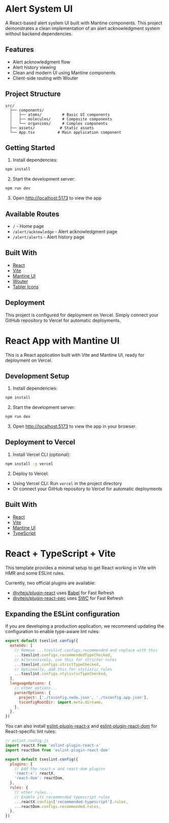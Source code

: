 # Alert System UI

A React-based alert system UI built with Mantine components. This project demonstrates a clean implementation of an alert acknowledgment system without backend dependencies.

## Features

- Alert acknowledgment flow
- Alert history viewing
- Clean and modern UI using Mantine components
- Client-side routing with Wouter

## Project Structure

```
src/
  ├── components/
  │   ├── atoms/         # Basic UI components
  │   ├── molecules/     # Composite components
  │   └── organisms/     # Complex components
  ├── assets/           # Static assets
  └── App.tsx          # Main application component
```

## Getting Started

1. Install dependencies:
```bash
npm install
```

2. Start the development server:
```bash
npm run dev
```

3. Open [http://localhost:5173](http://localhost:5173) to view the app

## Available Routes

- `/` - Home page
- `/alert/acknowledge` - Alert acknowledgment page
- `/alert/alerts` - Alert history page

## Built With

- [React](https://reactjs.org/)
- [Vite](https://vitejs.dev/)
- [Mantine UI](https://mantine.dev/)
- [Wouter](https://github.com/molefrog/wouter)
- [Tabler Icons](https://tabler-icons.io/)

## Deployment

This project is configured for deployment on Vercel. Simply connect your GitHub repository to Vercel for automatic deployments.

# React App with Mantine UI

This is a React application built with Vite and Mantine UI, ready for deployment on Vercel.

## Development Setup

1. Install dependencies:
```bash
npm install
```

2. Start the development server:
```bash
npm run dev
```

3. Open [http://localhost:5173](http://localhost:5173) to view the app in your browser.

## Deployment to Vercel

1. Install Vercel CLI (optional):
```bash
npm install -g vercel
```

2. Deploy to Vercel:
- Using Vercel CLI: Run `vercel` in the project directory
- Or connect your GitHub repository to Vercel for automatic deployments

## Built With

- [React](https://reactjs.org/)
- [Vite](https://vitejs.dev/)
- [Mantine UI](https://mantine.dev/)
- [TypeScript](https://www.typescriptlang.org/)

# React + TypeScript + Vite

This template provides a minimal setup to get React working in Vite with HMR and some ESLint rules.

Currently, two official plugins are available:

- [@vitejs/plugin-react](https://github.com/vitejs/vite-plugin-react/blob/main/packages/plugin-react/README.md) uses [Babel](https://babeljs.io/) for Fast Refresh
- [@vitejs/plugin-react-swc](https://github.com/vitejs/vite-plugin-react-swc) uses [SWC](https://swc.rs/) for Fast Refresh

## Expanding the ESLint configuration

If you are developing a production application, we recommend updating the configuration to enable type-aware lint rules:

```js
export default tseslint.config({
  extends: [
    // Remove ...tseslint.configs.recommended and replace with this
    ...tseslint.configs.recommendedTypeChecked,
    // Alternatively, use this for stricter rules
    ...tseslint.configs.strictTypeChecked,
    // Optionally, add this for stylistic rules
    ...tseslint.configs.stylisticTypeChecked,
  ],
  languageOptions: {
    // other options...
    parserOptions: {
      project: ['./tsconfig.node.json', './tsconfig.app.json'],
      tsconfigRootDir: import.meta.dirname,
    },
  },
})
```

You can also install [eslint-plugin-react-x](https://github.com/Rel1cx/eslint-react/tree/main/packages/plugins/eslint-plugin-react-x) and [eslint-plugin-react-dom](https://github.com/Rel1cx/eslint-react/tree/main/packages/plugins/eslint-plugin-react-dom) for React-specific lint rules:

```js
// eslint.config.js
import reactX from 'eslint-plugin-react-x'
import reactDom from 'eslint-plugin-react-dom'

export default tseslint.config({
  plugins: {
    // Add the react-x and react-dom plugins
    'react-x': reactX,
    'react-dom': reactDom,
  },
  rules: {
    // other rules...
    // Enable its recommended typescript rules
    ...reactX.configs['recommended-typescript'].rules,
    ...reactDom.configs.recommended.rules,
  },
})
```
